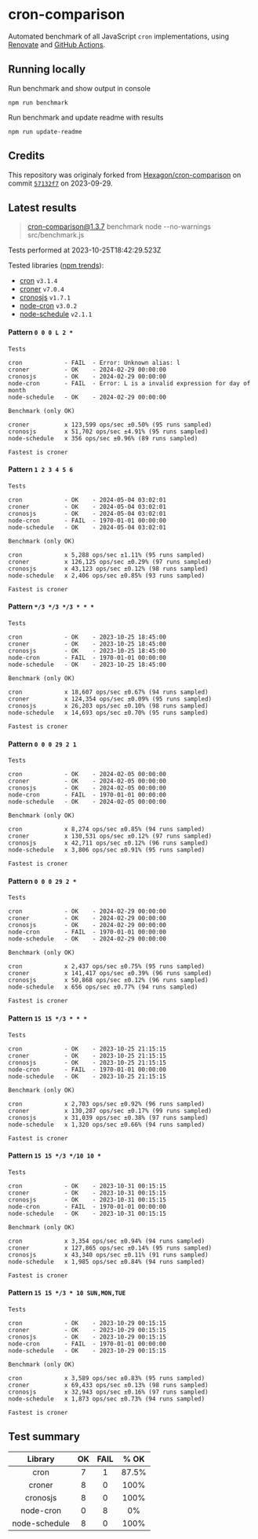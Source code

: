 # cron-comparison

Automated benchmark of all JavaScript `cron` implementations, using [Renovate](https://github.com/renovatebot/renovate) and [GitHub Actions](https://docs.github.com/en/actions).

## Running locally

Run benchmark and show output in console

`npm run benchmark`

Run benchmark and update readme with results

`npm run update-readme`

## Credits

This repository was originaly forked from [Hexagon/cron-comparison](https://github.com/Hexagon/cron-comparison) on commit [`57132f7`](https://github.com/Hexagon/cron-comparison/tree/57132f73323630ac2bc5d1022189b07be08ac773) on 2023-09-29.

## Latest results

> cron-comparison@1.3.7 benchmark
> node --no-warnings src/benchmark.js

Tests performed at 2023-10-25T18:42:29.523Z

Tested libraries ([npm trends](https://npmtrends.com/cron-vs-croner-vs-cronosjs-vs-node-cron-vs-node-schedule)):

- [cron](https://github.com/kelektiv/node-cron) `v3.1.4`
- [croner](https://github.com/hexagon/croner) `v7.0.4`
- [cronosjs](https://github.com/jaclarke/cronosjs) `v1.7.1`
- [node-cron](https://github.com/node-cron/node-cron) `v3.0.2`
- [node-schedule](https://github.com/node-schedule/node-schedule) `v2.1.1`

#### Pattern `0 0 0 L 2 *`

```
Tests

cron            - FAIL  - Error: Unknown alias: l
croner          - OK    - 2024-02-29 00:00:00
cronosjs        - OK    - 2024-02-29 00:00:00
node-cron       - FAIL  - Error: L is a invalid expression for day of month
node-schedule   - OK    - 2024-02-29 00:00:00

Benchmark (only OK)

croner          x 123,599 ops/sec ±0.50% (95 runs sampled)
cronosjs        x 51,702 ops/sec ±4.91% (95 runs sampled)
node-schedule   x 356 ops/sec ±0.96% (89 runs sampled)

Fastest is croner
```

#### Pattern `1 2 3 4 5 6`

```
Tests

cron            - OK    - 2024-05-04 03:02:01
croner          - OK    - 2024-05-04 03:02:01
cronosjs        - OK    - 2024-05-04 03:02:01
node-cron       - FAIL  - 1970-01-01 00:00:00
node-schedule   - OK    - 2024-05-04 03:02:01

Benchmark (only OK)

cron            x 5,288 ops/sec ±1.11% (95 runs sampled)
croner          x 126,125 ops/sec ±0.29% (97 runs sampled)
cronosjs        x 43,123 ops/sec ±0.12% (98 runs sampled)
node-schedule   x 2,406 ops/sec ±0.85% (93 runs sampled)

Fastest is croner
```

#### Pattern `*/3 */3 */3 * * *`

```
Tests

cron            - OK    - 2023-10-25 18:45:00
croner          - OK    - 2023-10-25 18:45:00
cronosjs        - OK    - 2023-10-25 18:45:00
node-cron       - FAIL  - 1970-01-01 00:00:00
node-schedule   - OK    - 2023-10-25 18:45:00

Benchmark (only OK)

cron            x 18,607 ops/sec ±0.67% (94 runs sampled)
croner          x 124,354 ops/sec ±0.09% (95 runs sampled)
cronosjs        x 26,203 ops/sec ±0.10% (98 runs sampled)
node-schedule   x 14,693 ops/sec ±0.70% (95 runs sampled)

Fastest is croner
```

#### Pattern `0 0 0 29 2 1`

```
Tests

cron            - OK    - 2024-02-05 00:00:00
croner          - OK    - 2024-02-05 00:00:00
cronosjs        - OK    - 2024-02-05 00:00:00
node-cron       - FAIL  - 1970-01-01 00:00:00
node-schedule   - OK    - 2024-02-05 00:00:00

Benchmark (only OK)

cron            x 8,274 ops/sec ±0.85% (94 runs sampled)
croner          x 130,531 ops/sec ±0.12% (97 runs sampled)
cronosjs        x 42,711 ops/sec ±0.12% (96 runs sampled)
node-schedule   x 3,806 ops/sec ±0.91% (95 runs sampled)

Fastest is croner
```

#### Pattern `0 0 0 29 2 *`

```
Tests

cron            - OK    - 2024-02-29 00:00:00
croner          - OK    - 2024-02-29 00:00:00
cronosjs        - OK    - 2024-02-29 00:00:00
node-cron       - FAIL  - 1970-01-01 00:00:00
node-schedule   - OK    - 2024-02-29 00:00:00

Benchmark (only OK)

cron            x 2,437 ops/sec ±0.75% (95 runs sampled)
croner          x 141,417 ops/sec ±0.39% (96 runs sampled)
cronosjs        x 50,868 ops/sec ±0.12% (96 runs sampled)
node-schedule   x 656 ops/sec ±0.77% (94 runs sampled)

Fastest is croner
```

#### Pattern `15 15 */3 * * *`

```
Tests

cron            - OK    - 2023-10-25 21:15:15
croner          - OK    - 2023-10-25 21:15:15
cronosjs        - OK    - 2023-10-25 21:15:15
node-cron       - FAIL  - 1970-01-01 00:00:00
node-schedule   - OK    - 2023-10-25 21:15:15

Benchmark (only OK)

cron            x 2,703 ops/sec ±0.92% (96 runs sampled)
croner          x 130,287 ops/sec ±0.17% (99 runs sampled)
cronosjs        x 31,039 ops/sec ±0.38% (97 runs sampled)
node-schedule   x 1,320 ops/sec ±0.66% (94 runs sampled)

Fastest is croner
```

#### Pattern `15 15 */3 */10 10 *`

```
Tests

cron            - OK    - 2023-10-31 00:15:15
croner          - OK    - 2023-10-31 00:15:15
cronosjs        - OK    - 2023-10-31 00:15:15
node-cron       - FAIL  - 1970-01-01 00:00:00
node-schedule   - OK    - 2023-10-31 00:15:15

Benchmark (only OK)

cron            x 3,354 ops/sec ±0.94% (94 runs sampled)
croner          x 127,865 ops/sec ±0.14% (95 runs sampled)
cronosjs        x 43,340 ops/sec ±0.11% (91 runs sampled)
node-schedule   x 1,985 ops/sec ±0.84% (94 runs sampled)

Fastest is croner
```

#### Pattern `15 15 */3 * 10 SUN,MON,TUE`

```
Tests

cron            - OK    - 2023-10-29 00:15:15
croner          - OK    - 2023-10-29 00:15:15
cronosjs        - OK    - 2023-10-29 00:15:15
node-cron       - FAIL  - 1970-01-01 00:00:00
node-schedule   - OK    - 2023-10-29 00:15:15

Benchmark (only OK)

cron            x 3,589 ops/sec ±0.83% (95 runs sampled)
croner          x 69,433 ops/sec ±0.13% (98 runs sampled)
cronosjs        x 32,943 ops/sec ±0.16% (97 runs sampled)
node-schedule   x 1,873 ops/sec ±0.73% (94 runs sampled)

Fastest is croner
```

## Test summary

|    Library    | OK  | FAIL | % OK  |
| :-----------: | :-: | :--: | :---: |
|     cron      |  7  |  1   | 87.5% |
|    croner     |  8  |  0   | 100%  |
|   cronosjs    |  8  |  0   | 100%  |
|   node-cron   |  0  |  8   |  0%   |
| node-schedule |  8  |  0   | 100%  |
